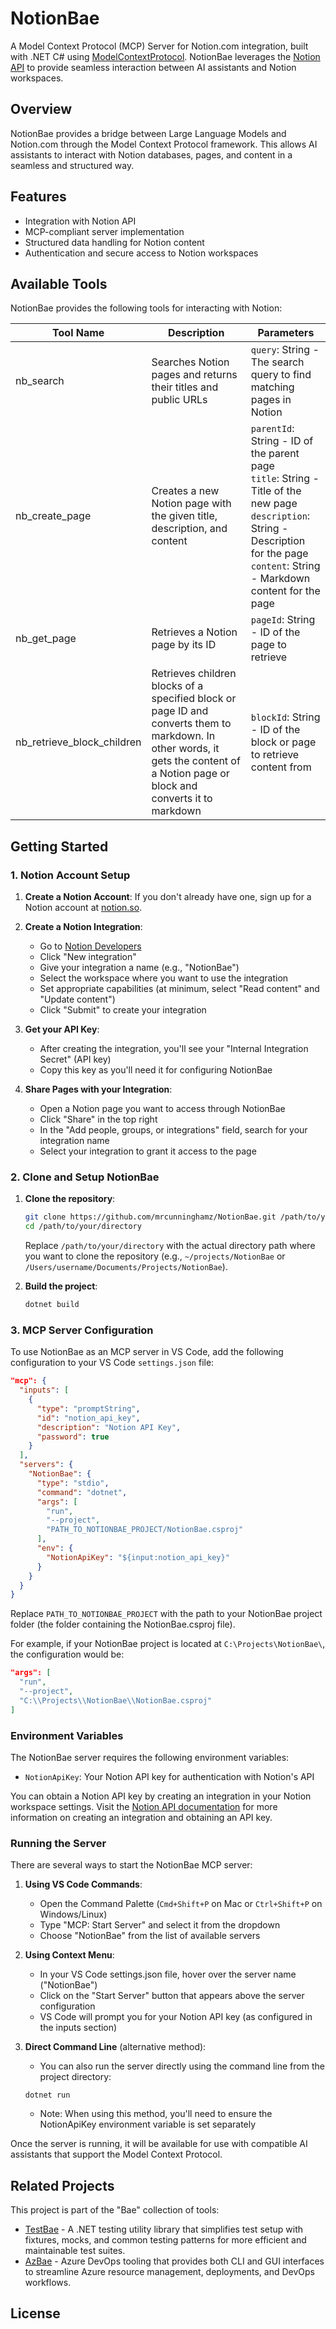 # NotionBae

A Model Context Protocol (MCP) Server for Notion.com integration, built with .NET C# using [ModelContextProtocol](https://github.com/modelcontextprotocol). NotionBae leverages the [Notion API](https://developers.notion.com/) to provide seamless interaction between AI assistants and Notion workspaces.

## Overview

NotionBae provides a bridge between Large Language Models and Notion.com through the Model Context Protocol framework. This allows AI assistants to interact with Notion databases, pages, and content in a seamless and structured way.

## Features

- Integration with Notion API
- MCP-compliant server implementation
- Structured data handling for Notion content
- Authentication and secure access to Notion workspaces

## Available Tools

NotionBae provides the following tools for interacting with Notion:

| Tool Name | Description | Parameters |
|-----------|-------------|------------|
| nb_search | Searches Notion pages and returns their titles and public URLs | `query`: String - The search query to find matching pages in Notion |
| nb_create_page | Creates a new Notion page with the given title, description, and content | `parentId`: String - ID of the parent page<br>`title`: String - Title of the new page<br>`description`: String - Description for the page<br>`content`: String - Markdown content for the page |
| nb_get_page | Retrieves a Notion page by its ID | `pageId`: String - ID of the page to retrieve |
| nb_retrieve_block_children | Retrieves children blocks of a specified block or page ID and converts them to markdown. In other words, it gets the content of a Notion page or block and converts it to markdown | `blockId`: String - ID of the block or page to retrieve content from |

## Getting Started

### 1. Notion Account Setup

1. **Create a Notion Account**: If you don't already have one, sign up for a Notion account at [notion.so](https://www.notion.so/).
   
2. **Create a Notion Integration**:
   - Go to [Notion Developers](https://www.notion.so/my-integrations)
   - Click "New integration"
   - Give your integration a name (e.g., "NotionBae")
   - Select the workspace where you want to use the integration
   - Set appropriate capabilities (at minimum, select "Read content" and "Update content")
   - Click "Submit" to create your integration

3. **Get your API Key**:
   - After creating the integration, you'll see your "Internal Integration Secret" (API key)
   - Copy this key as you'll need it for configuring NotionBae

4. **Share Pages with your Integration**:
   - Open a Notion page you want to access through NotionBae
   - Click "Share" in the top right
   - In the "Add people, groups, or integrations" field, search for your integration name
   - Select your integration to grant it access to the page

### 2. Clone and Setup NotionBae

1. **Clone the repository**:
   ```bash
   git clone https://github.com/mrcunninghamz/NotionBae.git /path/to/your/directory
   cd /path/to/your/directory
   ```
   
   Replace `/path/to/your/directory` with the actual directory path where you want to clone the repository (e.g., `~/projects/NotionBae` or `/Users/username/Documents/Projects/NotionBae`).

2. **Build the project**:
   ```bash
   dotnet build
   ```

### 3. MCP Server Configuration

To use NotionBae as an MCP server in VS Code, add the following configuration to your VS Code `settings.json` file:

```json
"mcp": {
  "inputs": [
    {
      "type": "promptString",
      "id": "notion_api_key",
      "description": "Notion API Key",
      "password": true
    }
  ],
  "servers": {
    "NotionBae": {
      "type": "stdio",
      "command": "dotnet",
      "args": [
        "run",
        "--project",
        "PATH_TO_NOTIONBAE_PROJECT/NotionBae.csproj"
      ],
      "env": {
        "NotionApiKey": "${input:notion_api_key}"
      }
    }
  }
}
```

Replace `PATH_TO_NOTIONBAE_PROJECT` with the path to your NotionBae project folder (the folder containing the NotionBae.csproj file).

For example, if your NotionBae project is located at `C:\Projects\NotionBae\`, the configuration would be:

```json
"args": [
  "run",
  "--project",
  "C:\\Projects\\NotionBae\\NotionBae.csproj"
]
```

### Environment Variables

The NotionBae server requires the following environment variables:

- `NotionApiKey`: Your Notion API key for authentication with Notion's API

You can obtain a Notion API key by creating an integration in your Notion workspace settings. Visit the [Notion API documentation](https://developers.notion.com/docs/getting-started) for more information on creating an integration and obtaining an API key.

### Running the Server

There are several ways to start the NotionBae MCP server:

1. **Using VS Code Commands**:
   - Open the Command Palette (`Cmd+Shift+P` on Mac or `Ctrl+Shift+P` on Windows/Linux)
   - Type "MCP: Start Server" and select it from the dropdown
   - Choose "NotionBae" from the list of available servers

2. **Using Context Menu**:
   - In your VS Code settings.json file, hover over the server name ("NotionBae")
   - Click on the "Start Server" button that appears above the server configuration
   - VS Code will prompt you for your Notion API key (as configured in the inputs section)

3. **Direct Command Line** (alternative method):
   - You can also run the server directly using the command line from the project directory:
   ```
   dotnet run
   ```
   - Note: When using this method, you'll need to ensure the NotionApiKey environment variable is set separately

Once the server is running, it will be available for use with compatible AI assistants that support the Model Context Protocol.

## Related Projects

This project is part of the "Bae" collection of tools:

- [TestBae](https://github.com/mrcunninghamz/TestBae) - A .NET testing utility library that simplifies test setup with fixtures, mocks, and common testing patterns for more efficient and maintainable test suites.
- [AzBae](https://github.com/mrcunninghamz/AzBae) - Azure DevOps tooling that provides both CLI and GUI interfaces to streamline Azure resource management, deployments, and DevOps workflows.

## License